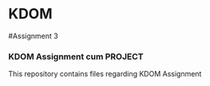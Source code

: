 # KDOM
#Assignment 3
<h3>KDOM Assignment cum PROJECT</h3>
<p> This repository contains files regarding KDOM Assignment</p>
